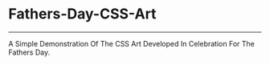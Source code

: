 # Fathers-Day-CSS-Art
 
---

A Simple Demonstration Of The CSS Art Developed In Celebration For The Fathers Day.
